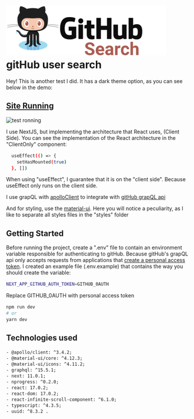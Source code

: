 # ![gitHub Search logo](https://github.com/GersonDantas/front-end-GitHub-Search/blob/gerson-dantas/src/assets/images/Logo.svg) gitHub user search

Hey! This is another test I did. It has a dark theme option, as you can see below in the demo:

## [Site Running](https://6195063237af0a009e71bd7a--amazing-noyce-df332d.netlify.app/)

![test ronning](https://github.com/GersonDantas/img/blob/main/SearchGitHub.gif)

 I use NextJS, but implementing the architecture that React uses, (Client Side). You can see the implementation of the React architecture in the "ClientOnly" component:

```bash
  useEffect(() => {
    setHasMounted(true)
  }, [])
```

When using "useEffect", I guarantee that it is on the "client side". Because useEffect only runs on the client side.

I use grapQL with [apolloClient](https://www.apollographql.com/docs/react/get-started/) to integrate with
[gitHub grapQL api](https://docs.github.com/pt/graphql)

And for styling, use the [material-ui](https://material-ui.com/pt/components/material-icons/). Here you will notice a peculiarity, as I like to separate all styles files in the "styles" folder

## Getting Started

Before running the project, create a ".env" file to contain an environment variable responsible for authenticating to gitHub. Because gitHub's grapQL api only accepts requests from applications that [create a personal access token](https://docs.github.com/pt/github/authenticating-to-github/keeping-your-account-and-data-secure/creating-a-personal-access-token). I created an example file (.env.example) that contains the way you should create the variable:

```bash
NEXT_APP_GITHUB_AUTH_TOKEN=GITHUB_0AUTH
```
Replace GITHUB_0AUTH with personal access token

```bash
npm run dev
# or
yarn dev
```

## Technologies used

    - @apollo/client: ^3.4.2;
    - @material-ui/core: ^4.12.3;
    - @material-ui/icons: ^4.11.2;
    - graphql: ^15.5.1;
    - next: 11.0.1;
    - nprogress: ^0.2.0;
    - react: 17.0.2;
    - react-dom: 17.0.2;
    - react-infinite-scroll-component: ^6.1.0;
    - typescript: ^4.3.5;
    - uuid: ^8.3.2 .

